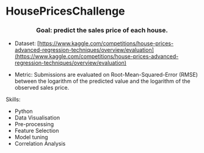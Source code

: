 # HousePricesChallenge

<h3 align="center">Goal: predict the sales price of each house.</h3>

- Dataset: [https://www.kaggle.com/competitions/house-prices-advanced-regression-techniques/overview/evaluation](https://www.kaggle.com/competitions/house-prices-advanced-regression-techniques/overview/evaluation)

- Metric: Submissions are evaluated on Root-Mean-Squared-Error (RMSE) between the logarithm of the predicted value and the logarithm of the observed sales price. 

Skills:
- Python
- Data Visualisation
- Pre-processing
- Feature Selection
- Model tuning
- Correlation Analysis

